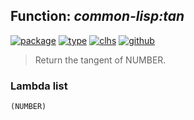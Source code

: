 ## Function: ***common-lisp:tan***
[![package](https://img.shields.io/badge/Package-COMMON--LISP-5f9ea0.svg?style=social&colorA=999999)](../) [![type](https://img.shields.io/badge/Type-Function-5f9ea0.svg?style=social&colorA=999999)](../#function) [![clhs](https://img.shields.io/badge/CLHS-TAN-5f9ea0.svg?style=social&colorA=999999)](http://www.lispworks.com/documentation/HyperSpec/Body/f_sin_c.htm) [![github](https://img.shields.io/badge/GitHub-View_the_source-5f9ea0.svg?style=social&colorA=999999&logo=github)](https://github.com/sbcl/sbcl/blob/master/src/code/irrat.lisp/) 

> Return the tangent of NUMBER.

### Lambda list
```
(NUMBER)
```
